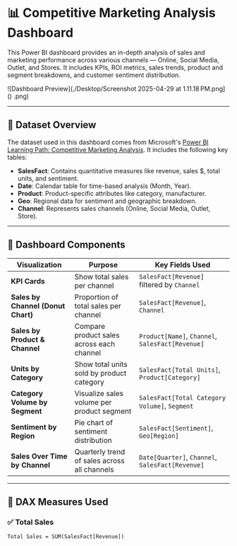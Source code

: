 # 📊 Competitive Marketing Analysis Dashboard

This Power BI dashboard provides an in-depth analysis of sales and marketing performance across various channels — Online, Social Media, Outlet, and Stores. It includes KPIs, ROI metrics, sales trends, product and segment breakdowns, and customer sentiment distribution.

![Dashboard Preview](./Desktop/Screenshot 2025-04-29 at 1.11.18 PM.png]()
.png)

---

## 📁 Dataset Overview

The dataset used in this dashboard comes from Microsoft's [Power BI Learning Path: Competitive Marketing Analysis](https://learn.microsoft.com/en-us/training/modules/create-power-bi-reports/). It includes the following key tables:

- **SalesFact**: Contains quantitative measures like revenue, sales $, total units, and sentiment.
- **Date**: Calendar table for time-based analysis (Month, Year).
- **Product**: Product-specific attributes like category, manufacturer.
- **Geo**: Regional data for sentiment and geographic breakdown.
- **Channel**: Represents sales channels (Online, Social Media, Outlet, Store).

---

## 🧱 Dashboard Components

| Visualization                        | Purpose                                                  | Key Fields Used                                   |
|-------------------------------------|----------------------------------------------------------|--------------------------------------------------|
| **KPI Cards**                        | Show total sales per channel                             | `SalesFact[Revenue]` filtered by `Channel`       |
| **Sales by Channel (Donut Chart)**  | Proportion of total sales per channel                    | `SalesFact[Revenue]`, `Channel`                  |
| **Sales by Product & Channel**      | Compare product sales across each channel                | `Product[Name]`, `Channel`, `SalesFact[Revenue]` |
| **Units by Category**               | Show total units sold by product category                | `SalesFact[Total Units]`, `Product[Category]`    |
| **Category Volume by Segment**      | Visualize sales volume per product segment               | `SalesFact[Total Category Volume]`, `Segment`    |
| **Sentiment by Region**            | Pie chart of sentiment distribution                      | `SalesFact[Sentiment]`, `Geo[Region]`            |
| **Sales Over Time by Channel**     | Quarterly trend of sales across all channels             | `Date[Quarter]`, `Channel`, `SalesFact[Revenue]` |

---

## 🧮 DAX Measures Used

### ✅ Total Sales

```dax
Total Sales = SUM(SalesFact[Revenue])
